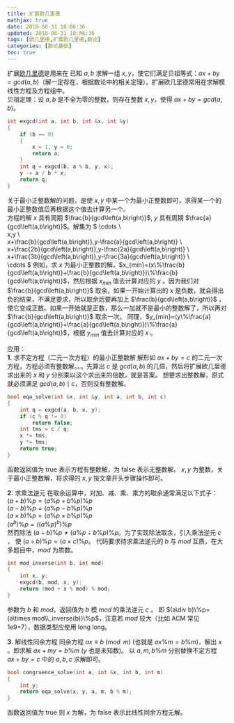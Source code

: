 ```yaml
---
title: 扩展欧几里德
mathjax: true
date: 2018-08-31 10:06:36
updated: 2018-08-31 10:06:36
tags: [欧几里德,扩展欧几里德,数论]
categories: [数论基础]
toc: true
---
```


扩展[欧几里德](https://gukaifeng.me/2018/08/31/%E6%AC%A7%E5%87%A0%E9%87%8C%E5%BE%B7/)是用来在 已知 $a, b$ 求解一组 $x, y$，使它们满足贝祖等式：$ax+by=gcd\left(a,b\right)$（解一定存在，根据数论中的相关定理）。扩展欧几里德常用在求解模线性方程及方程组中。  
贝祖定理：设 $a,b$ 是不全为零的整数，则存在整数 $x,y$，使得 $ax+by=gcd\left(a,b\right)$。

```cpp
int exgcd(int a, int b, int &x, int &y)
{
    if (b == 0)
    {
        x = 1, y = 0;
        return a;
    }
    int q = exgcd(b, a % b, y, x);
    y -= a / b * x;
    return q;
}
```
关于最小正整数解的问题，是使 $x,y$ 中某一个为最小正整数即可，求得某一个的最小正整数值后再根据这个值去计算另一个。  
方程的解 $x$ 具有周期 $\frac{b}{gcd\left(a,b\right)}$, $y$ 具有周期 $\frac{a}{gcd\left(a,b\right)}$。解集为
$
\cdots \\\
x,y \\\
x+\frac{b}{gcd\left(a,b\right)},y-\frac{a}{gcd\left(a,b\right)} \\\
x+\frac{2b}{gcd\left(a,b\right)},y-\frac{2a}{gcd\left(a,b\right)} \\\
x+\frac{3b}{gcd\left(a,b\right)},y-\frac{3a}{gcd\left(a,b\right)} \\\
\cdots
$
例如，求 $x$ 为最小正整数的解，$x_{min}=(x\%\frac{b}{gcd\left(a,b\right)}+\frac{b}{gcd\left(a,b\right)})\%\frac{b}{gcd\left(a,b\right)}$，然后根据 $x_{min}$ 值去计算对应的 $y$ 。因为我们对 $\frac{b}{gcd\left(a,b\right)}$ 取余，如果一开始计算出的 $x$ 是负数，就会得出负的结果，不满足要求，所以取余后要再加上 $\frac{b}{gcd\left(a,b\right)}$ ，使它变成正数。如果一开始就是正数，那么一加就不是最小的整数解了，所以再对 $\frac{b}{gcd\left(a,b\right)}$ 取余一次。<!--more-->
同理，$y_{min}=(y\%\frac{a}{gcd\left(a,b\right)}+\frac{a}{gcd\left(a,b\right)})\%\frac{a}{gcd\left(a,b\right)}$，根据 $y_{min}$ 值去计算对应的 $x​$ 。

应用：  
**1.** 求不定方程（二元一次方程）的最小正整数解
解形如 $ax+by=c$ 的二元一次方程，方程必须有整数解。。。先算出 $c$ 是 $gcd\left(a,b\right)$ 的几倍，然后将扩展欧几里德求出来的 $x$ 和 $y$ 分别乘以这个求出来的倍数，就是答案。
想要求出整数解，原式就必须满足 $gcd\left(a,b\right)\mid c$，否则没有整数解。
```cpp
bool eqa_solve(int &x, int &y, int a, int b, int c)
{
    int q = exgcd(a, b, x, y);
    if (c % q != 0)
        return false;
    int tms = c / q;
    x *= tms;
    y *= tms;
    return true;
}
```
函数返回值为 true 表示方程有整数解，为 false 表示无整数解。
$x,y$ 为整数，关于最小正整数解，将求得的 $x,y$ 按文章开头步骤操作即可。

**2.** 求乘法逆元
在取余运算中，对加、减、乘、乘方的取余通常满足以下式子：  
$(a+b)\%p=(a\%p+b\%p)\%p$  
$(a−b)\%p=(a\%p−b\%p)\%p$  
$(a\times b)\%p=(a\%p\times b\%p)\%p$  
$(a^b)\%p=((a\%p)^b)\%p$  
然而除法 $(a\div b)\%p\neq (a\%p\div b\%p)\%p$。为了实现除法取余，引入乘法逆元 $c$ ， 使 $(a\div b)\%p=(a\times c)\%p$。
代码要求待求乘法逆元的 $b$ 与 $mod$ 互质，在大多题目中，$mod$ 为质数。
```cpp
int mod_inverse(int b, int mod)
{
    int x, y;
    exgcd(b, mod, x, y);
    return (mod + x % mod) % mod;
}
```
参数为 $b$ 和 $mod$，返回值为 $b$ 模 $mod$ 的乘法逆元 $c$ 。
即 $(a\div b)\%p=(a\times mod\\_inverse(b))\%p$，注意若 $mod$ 较大（比如 ACM 常见 1e9+7），数据类型应使用 long long。

**3.** 解线性同余方程
同余方程 $ax\equiv b\pmod m$ (也就是 $ax\%m=b\%m$)，解出 $x$ 。即求解 $ax+my=b\%m$ ($y$ 也是未知数)。
以 $a,m,b\%m$ 分别替换不定方程 $ax+by=c$ 中的 $a,b,c$ 求解即可。
```cpp
bool congruence_solve(int a, int &x, int b, int m)
{
    int y;
    return eqa_solve(x, y, a, m, b % m);
}
```
函数返回值为 true 则 $x$ 为解，为 false 表示此线性同余方程无解。